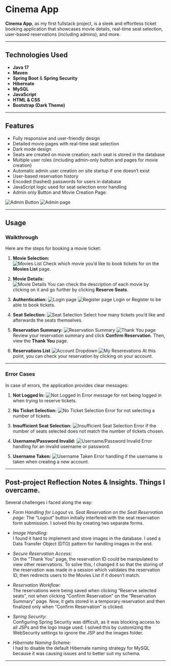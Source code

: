 # Cinema App

**Cinema App**, as my first fullstack project, is a sleek and effortless ticket booking application that showcases movie details, real-time seat selection, user-based reservations (including admins), and more.

---

## Technologies Used

- **Java 17**
- **Maven**
- **Spring Boot** & **Spring Security**
- **Hibernate**
- **MySQL**
- **JavaScript**
- **HTML & CSS**
- **Bootstrap (Dark Theme)**

---

## Features

- Fully responsive and user-friendly design
- Detailed movie pages with real-time seat selection
- Dark mode design
- Seats are created on movie creation; each seat is stored in the database
- Multiple user roles (including admin-only button and pages for movie creation)
- Automatic admin user creation on site startup if one doesn’t exist
- User-based reservation history
- Encoded (hashed) passwords for users in database
- JavaScript logic used for seat selection error handling
- Admin only Button and Movie Creation Page:
  
![Admin Button](https://github.com/4lxds/Cinema-App/blob/main/cinema%20app%20photos/10.admin%20only%20button.png)
![Admin page](https://github.com/4lxds/Cinema-App/blob/main/cinema%20app%20photos/11.create%20a%20new%20movie%20page.png)

---

## Usage

### Walkthrough

Here are the steps for booking a movie ticket:

1. **Movie Selection:**  
   ![Movies List](https://github.com/4lxds/Cinema-App/blob/main/cinema%20app%20photos/1.movies%20list.png) 
   Check which movie you’d like to book tickets for on the **Movies List** page.
   
2. **Movie Details:**  
   ![Movie Details](https://github.com/4lxds/Cinema-App/blob/main/cinema%20app%20photos/5.movie%20details.png)
   You can check the description of each movie by clicking on it and go further by clicking **Reserve Seats**.

3. **Authentication:**
   ![Login page](https://github.com/4lxds/Cinema-App/blob/main/cinema%20app%20photos/2.login%20page.png)
   ![Register page](https://github.com/4lxds/Cinema-App/blob/main/cinema%20app%20photos/3.register%20page.png)
   Login or Register to be able to book tickets.

5. **Seat Selection:**
   ![Seat Selection](https://github.com/4lxds/Cinema-App/blob/main/cinema%20app%20photos/6.seat%20selection.png)
   Select how many tickets you’d like and afterwards the seats themselves.

6. **Reservation Summary:**
   ![Reservation Summary](https://github.com/4lxds/Cinema-App/blob/main/cinema%20app%20photos/7.reservation%20summary.png)
   ![Thank You page](https://github.com/4lxds/Cinema-App/blob/main/cinema%20app%20photos/8.reservation%20confirmation.png)
   Review your reservation summary and click **Confirm Reservation**. Then, view the **Thank You** page.

7. **Reservations List**
   ![Account Dropdown](https://github.com/4lxds/Cinema-App/blob/main/cinema%20app%20photos/4.account%20managment%20dropdown.png)
   ![My Reserevations](https://github.com/4lxds/Cinema-App/blob/main/cinema%20app%20photos/9.my%20reservations.png)
   At this point, you can check your reservation by clicking on your account.

---

### Error Cases

In case of errors, the application provides clear messages:

1. **Not Logged In:**
   ![Not Logged In](https://github.com/4lxds/Cinema-App/blob/main/cinema%20app%20photos/errors/1.not%20logged%20in.png)
   Error message for not being logged in when trying to reserve tickets.
   
3. **No Ticket Selection:**
   ![No Ticket Selection](https://github.com/4lxds/Cinema-App/blob/main/cinema%20app%20photos/errors/2.no%20seats%20selected.png)
   Error for not selecting a number of tickets.

4. **Insufficient Seat Selection:**
   ![Insufficient Seat Selection](https://github.com/4lxds/Cinema-App/blob/main/cinema%20app%20photos/errors/3.less%20seats%20selected.png)
   Error if the number of seats selected does not match the number of tickets chosen.

5. **Username/Password Invalid:**
   ![Username/Password Invalid](https://github.com/4lxds/Cinema-App/blob/main/cinema%20app%20photos/errors/4.invalid%20username%20or%20password.png)
   Error handling for an invalid username or password.

6. **Username Taken:**
   ![Username Taken](https://github.com/4lxds/Cinema-App/blob/main/cinema%20app%20photos/errors/5.username%20already%20exists.png)
   Error handling if the username is taken when creating a new account.

---

## Post-project Reflection Notes & Insights. Things I overcame.

Several challenges i faced along the way:
- _Form Handling for Logout vs. Seat Reservation on the Seat Reservation page:_
  The “Logout” button initially interfered with the seat reservation form submission. I solved this by creating two separate forms.
  
- _Image Handling:_  
  I found it hard to implement and store images in the database. I used a Data Transfer Object (DTO) pattern for handling images in the end.

- _Secure Reservation Access:_  
  On the "Thank You" page, the reservation ID could be manipulated to view other reservations. To solve this, I changed it so that the storing of the reservation was made in a session which validates the reservation ID, then redirects users to the Movies List if it doesn’t match.

- _Reservation Workflow:_  
  The reservations were being saved when clicking “Reserve selected seats”, not when clicking  “Confirm Reservation” on the “Reservation Summary” page. Now, it gets stored in a temporary reservation and then finalized only when “Confirm Reservation” is clicked.

- _Spring Security:_  
  Configuring Spring Security was difficult, as it was blocking access to all JSPs and the logo image used. I solved this by customizing the WebSecurity settings to ignore the JSP and the images folder.

- _Hibernate Naming Scheme:_  
  I had to disable the default Hibernate naming strategy for MySQL because it was causing issues and to better suit my schema.
---
